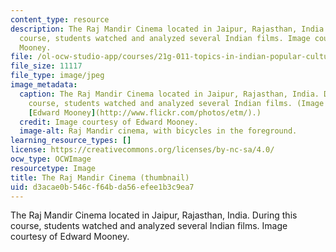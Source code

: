 ```yaml
---
content_type: resource
description: The Raj Mandir Cinema located in Jaipur, Rajasthan, India. During this
  course, students watched and analyzed several Indian films. Image courtesy of Edward
  Mooney.
file: /ol-ocw-studio-app/courses/21g-011-topics-in-indian-popular-culture-spectacle-masala-and-genre-fall-2006/d3acae0b546cf64bda56efee1b3c9ea7_21g-011f06-th.jpg
file_size: 11117
file_type: image/jpeg
image_metadata:
  caption: The Raj Mandir Cinema located in Jaipur, Rajasthan, India. During this
    course, students watched and analyzed several Indian films. (Image courtesy of
    [Edward Mooney](http://www.flickr.com/photos/etm/).)
  credit: Image courtesy of Edward Mooney.
  image-alt: Raj Mandir cinema, with bicycles in the foreground.
learning_resource_types: []
license: https://creativecommons.org/licenses/by-nc-sa/4.0/
ocw_type: OCWImage
resourcetype: Image
title: The Raj Mandir Cinema (thumbnail)
uid: d3acae0b-546c-f64b-da56-efee1b3c9ea7
---
```

The Raj Mandir Cinema located in Jaipur, Rajasthan, India. During this course, students watched and analyzed several Indian films. Image courtesy of Edward Mooney.